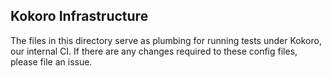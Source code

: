 Kokoro Infrastructure
----------------------

The files in this directory serve as plumbing for running tests under
Kokoro, our internal CI. If there are any changes required to these
config files, please file an issue.
